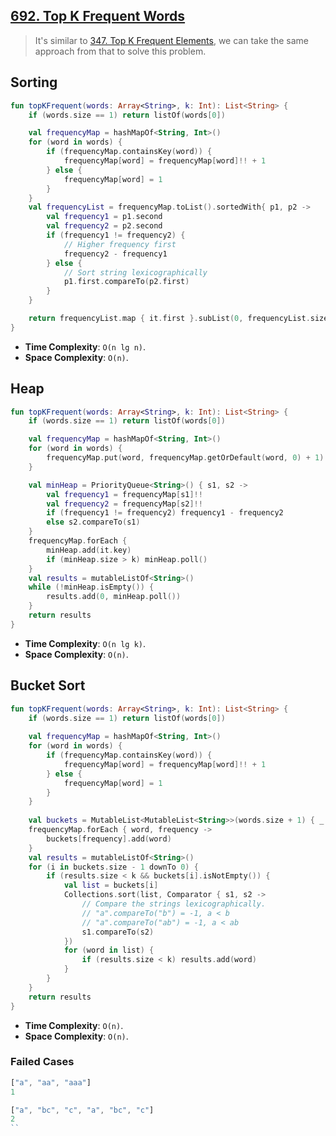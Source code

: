 ## [692. Top K Frequent Words](https://leetcode.com/problems/top-k-frequent-words/)

> It's similar to [347. Top K Frequent Elements](https://leetcode.com/problems/top-k-frequent-elements/), we can take the same approach from that to solve this problem.


## Sorting
```kotlin
fun topKFrequent(words: Array<String>, k: Int): List<String> {
    if (words.size == 1) return listOf(words[0])

    val frequencyMap = hashMapOf<String, Int>()
    for (word in words) {
        if (frequencyMap.containsKey(word)) {
            frequencyMap[word] = frequencyMap[word]!! + 1
        } else {
            frequencyMap[word] = 1
        }
    }
    val frequencyList = frequencyMap.toList().sortedWith{ p1, p2 ->
        val frequency1 = p1.second
        val frequency2 = p2.second
        if (frequency1 != frequency2) {
            // Higher frequency first
            frequency2 - frequency1
        } else {
            // Sort string lexicographically
            p1.first.compareTo(p2.first)
        }
    }

    return frequencyList.map { it.first }.subList(0, frequencyList.size.coerceAtMost(k))
}
```

* **Time Complexity**: `O(n lg n)`.
* **Space Complexity**: `O(n)`.

## Heap
```kotlin
fun topKFrequent(words: Array<String>, k: Int): List<String> {
    if (words.size == 1) return listOf(words[0])

    val frequencyMap = hashMapOf<String, Int>()
    for (word in words) {
        frequencyMap.put(word, frequencyMap.getOrDefault(word, 0) + 1)
    }

    val minHeap = PriorityQueue<String>() { s1, s2 ->
        val frequency1 = frequencyMap[s1]!!
        val frequency2 = frequencyMap[s2]!!
        if (frequency1 != frequency2) frequency1 - frequency2
        else s2.compareTo(s1)
    }
    frequencyMap.forEach {
        minHeap.add(it.key)
        if (minHeap.size > k) minHeap.poll()
    }
    val results = mutableListOf<String>()
    while (!minHeap.isEmpty()) {
        results.add(0, minHeap.poll())
    }
    return results
}
```

* **Time Complexity**: `O(n lg k)`.
* **Space Complexity**: `O(n)`.

## Bucket Sort
```kotlin
fun topKFrequent(words: Array<String>, k: Int): List<String> {
    if (words.size == 1) return listOf(words[0])
    
    val frequencyMap = hashMapOf<String, Int>()
    for (word in words) {
        if (frequencyMap.containsKey(word)) {
            frequencyMap[word] = frequencyMap[word]!! + 1
        } else {
            frequencyMap[word] = 1
        }
    }
    
    val buckets = MutableList<MutableList<String>>(words.size + 1) { _ -> mutableListOf<String>() }
    frequencyMap.forEach { word, frequency -> 
        buckets[frequency].add(word)
    }
    val results = mutableListOf<String>()
    for (i in buckets.size - 1 downTo 0) {
        if (results.size < k && buckets[i].isNotEmpty()) {
            val list = buckets[i]
            Collections.sort(list, Comparator { s1, s2 -> 
                // Compare the strings lexicographically.
                // "a".compareTo("b") = -1, a < b
                // "a".compareTo("ab") = -1, a < ab
                s1.compareTo(s2)
            })
            for (word in list) {
                if (results.size < k) results.add(word)
            }
        }
    }
    return results
}
```

* **Time Complexity**: `O(n)`.
* **Space Complexity**: `O(n)`.

### Failed Cases
```js
["a", "aa", "aaa"]
1

["a", "bc", "c", "a", "bc", "c"]
2
``